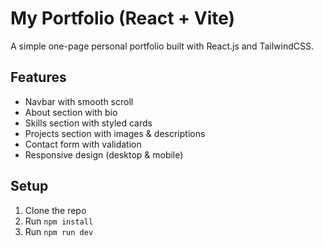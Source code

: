 # My Portfolio (React + Vite)

A simple one-page personal portfolio built with React.js and TailwindCSS.

## Features

- Navbar with smooth scroll
- About section with bio
- Skills section with styled cards
- Projects section with images & descriptions
- Contact form with validation
- Responsive design (desktop & mobile)

## Setup

1. Clone the repo
2. Run `npm install`
3. Run `npm run dev`
